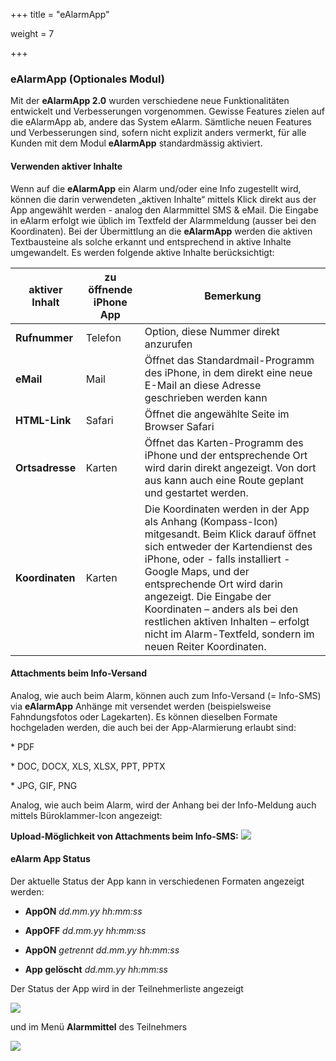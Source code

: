 +++
title = "eAlarmApp"

weight = 7



+++

### eAlarmApp (Optionales Modul) 



Mit der **eAlarmApp 2.0** wurden verschiedene neue Funktionalitäten
entwickelt und Verbesserungen vorgenommen. Gewisse Features zielen auf
die eAlarmApp ab, andere das System eAlarm. Sämtliche neuen Features
und Verbesserungen sind, sofern nicht explizit anders vermerkt, für alle
Kunden mit dem Modul **eAlarmApp** standardmässig aktiviert.

#### Verwenden aktiver Inhalte

Wenn auf die **eAlarmApp** ein Alarm
und/oder eine Info zugestellt wird, können die darin verwendeten
„aktiven Inhalte“ mittels Klick direkt aus der App angewählt werden -
analog den Alarmmittel SMS & eMail. Die Eingabe in eAlarm erfolgt wie
üblich im Textfeld der Alarmmeldung (ausser bei den Koordinaten). Bei
der Übermittlung an die **eAlarmApp** werden die aktiven Textbausteine
als solche erkannt und entsprechend in aktive Inhalte umgewandelt. Es
werden folgende aktive Inhalte berücksichtigt:



|  **aktiver Inhalt**  |    **zu öffnende iPhone App**  | **Bemerkung** |
|----|-----|-----|
|  **Rufnummer**   |Telefon | Option, diese Nummer direkt anzurufen|
|  **eMail**       |Mail    | Öffnet das Standardmail-Programm des iPhone, in dem direkt eine neue E-Mail an diese Adresse geschrieben werden kann|
|  **HTML-Link**   |Safari  | Öffnet die angewählte Seite im Browser Safari|
|  **Ortsadresse** |Karten  | Öffnet das Karten-Programm des iPhone und der entsprechende Ort wird darin direkt angezeigt. Von dort aus kann auch eine Route geplant und gestartet werden.|
|  **Koordinaten** |Karten  | Die Koordinaten werden in der App als Anhang (Kompass-Icon) mitgesandt. Beim Klick darauf öffnet sich entweder der Kartendienst des iPhone, oder - falls installiert - Google Maps, und der entsprechende Ort wird darin angezeigt. Die Eingabe der Koordinaten – anders als bei den restlichen aktiven Inhalten – erfolgt nicht im Alarm-Textfeld, sondern im neuen Reiter Koordinaten.|






#### Attachments beim Info-Versand

Analog, wie auch beim Alarm, können auch zum Info-Versand (= Info-SMS)
via **eAlarmApp** Anhänge mit versendet werden (beispielsweise
Fahndungsfotos oder Lagekarten). Es können dieselben Formate hochgeladen
werden, die auch bei der App-Alarmierung erlaubt sind:

\* PDF

\* DOC, DOCX, XLS, XLSX, PPT, PPTX

\* JPG, GIF, PNG

Analog, wie auch beim Alarm, wird der Anhang bei der Info-Meldung auch
mittels Büroklammer-Icon angezeigt:

**Upload-Möglichkeit von Attachments beim Info-SMS:**
![](/img/koordinaten_eingabe_info.d22379aa43b6dfbcb2c1137bfb34b4ba.png)

#### eAlarm App Status


Der aktuelle Status der App kann in verschiedenen Formaten angezeigt werden:

 - **AppON** *dd.mm.yy hh:mm:ss*

 - **AppOFF** *dd.mm.yy hh:mm:ss*

 - **AppON** *getrennt dd.mm.yy hh:mm:ss*

 - **App gelöscht** *dd.mm.yy hh:mm:ss*
 
Der Status der App wird in der Teilnehmerliste angezeigt

![](/img/ansicht_stati_spaltenanzeige.7133b837fd43d467f999a9a4706bd7a1.png)

und im Menü **Alarmmittel** des Teilnehmers 

![](/img/ansicht_stati_teilnehmer.7fac8010fc97ca977cd3efd81458ba8d.png)




